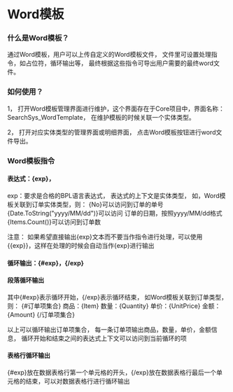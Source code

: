 # Word模板

### 什么是Word模板？

通过Word模板，用户可以上传自定义的Word模板文件， 文件里可设置处理指令，如占位符，循环输出等， 最终根据这些指令可导出用户需要的最终word文件。

### 如何使用？

1， 打开Word模板管理界面进行维护，这个界面存在于Core项目中，界面名称：SearchSys_WordTemplate， 在维护模板的时候关联一个实体类型。

2， 打开对应实体类型的管理界面或明细界面， 点击Word模板按钮进行word文件导出。

### Word模板指令

#### 表达式：{exp}，
exp：要求是合格的BPL语言表达式， 表达式的上下文是实体类型， 如，Word模板关联到订单实体类型，则：
{No}可以访问到订单的单号
{Date.ToString("yyyy/MM/dd")}可以访问 订单的日期，按照yyyy/MM/dd格式
{Items.Count()}可以访问到订单数

注意：
如果希望直接输出{exp}文本而不要当作指令进行处理，可以使用{{exp}}，这样在处理的时候会自动当作{exp}进行输出

#### 循环输出：{#exp}，{/exp}

#### 段落循环输出
其中{#exp}表示循环开始，{/exp}表示循环结束， 如Word模板关联到订单类型，则：
{#订单项集合}
商品：{Item}
数量：{Quantity}
单价：{UnitPrice}
金额：{Amount}
{/订单项集合}

以上可以循环输出订单项集合， 每一条订单项输出商品，数量，单价，金额信息， 循环开始和结束之间的表达式上下文可以访问到当前循环的项

#### 表格行循环输出
{#exp}放在数据表格行第一个单元格的开头，{/exp}放在数据表格行最后一个单元格的结束，可以对数据表格行进行循环输出

